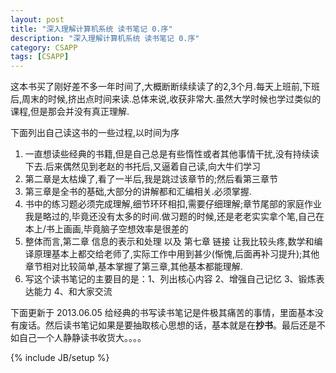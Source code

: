 ```yaml
---
layout: post
title: "深入理解计算机系统 读书笔记 0.序"
description: "深入理解计算机系统 读书笔记 0.序"
category: CSAPP
tags: [CSAPP]
---
```


这本书买了刚好差不多一年时间了,大概断断续续读了的2,3个月.每天上班前,下班后,周末的时候,挤出点时间来读.总体来说,收获非常大.虽然大学时候也学过类似的课程,但是那会并没有真正理解.

下面列出自己读这书的一些过程,以时间为序

1.  一直想读些经典的书籍,但是自己总是有些惰性或者其他事情干扰,没有持续读下去.后来偶然见到老赵的书托后,又逼着自己读,向大牛们学习
2.  第二章是太枯燥了,看了一半后,我是跳过该章节的;然后看第三章节
3.  第三章是全书的基础,大部分的讲解都和汇编相关.必须掌握.
4.  书中的练习题必须完成理解,细节环环相扣,需要仔细理解;章节尾部的家庭作业我是略过的,毕竟还没有太多的时间.做习题的时候,还是老老实实拿个笔,自己在本上/书上画画,毕竟脑子空想效率是很差的
5.  整体而言,第二章 信息的表示和处理 以及 第七章 链接 让我比较头疼,数学和编译原理基本上都交给老师了,实际工作中用到甚少(惭愧,后面再补习提升);其他章节相对比较简单,基本掌握了第三章,其他基本都能理解.
6.  写这个读书笔记的主要目的是：1、列出核心内容 2、增强自己记忆 3、锻炼表达能力 4、和大家交流
 
下面更新于 2013.06.05
给经典的书写读书笔记是件极其痛苦的事情，里面基本没有废话。然后读书笔记如果是要抽取核心思想的话，基本就是在**抄书**。最后还是不如自己一个人静静读书收货大。。。。


{% include JB/setup %}

